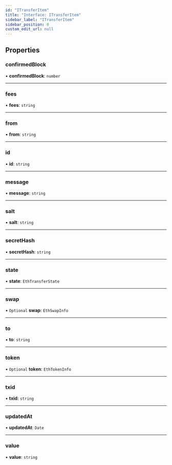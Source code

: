 ```yaml
---
id: "ITransferItem"
title: "Interface: ITransferItem"
sidebar_label: "ITransferItem"
sidebar_position: 0
custom_edit_url: null
---
```


## Properties

### confirmedBlock

• **confirmedBlock**: `number`

___

### fees

• **fees**: `string`

___

### from

• **from**: `string`

___

### id

• **id**: `string`

___

### message

• **message**: `string`

___

### salt

• **salt**: `string`

___

### secretHash

• **secretHash**: `string`

___

### state

• **state**: `EthTransferState`

___

### swap

• `Optional` **swap**: `EthSwapInfo`

___

### to

• **to**: `string`

___

### token

• `Optional` **token**: `EthTokenInfo`

___

### txid

• **txid**: `string`

___

### updatedAt

• **updatedAt**: `Date`

___

### value

• **value**: `string`
